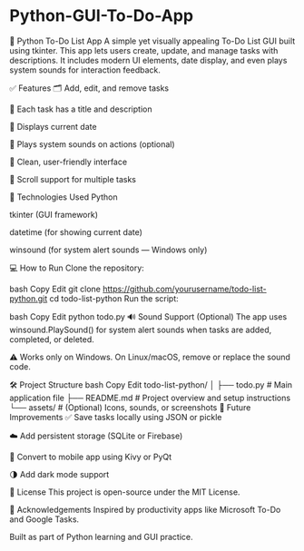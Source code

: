 
# Python-GUI-To-Do-App

📝 Python To-Do List App
A simple yet visually appealing To-Do List GUI built using tkinter. This app lets users create, update, and manage tasks with descriptions. It includes modern UI elements, date display, and even plays system sounds for interaction feedback.

✅ Features
🗂️ Add, edit, and remove tasks

📄 Each task has a title and description

📅 Displays current date

🔔 Plays system sounds on actions (optional)

🎨 Clean, user-friendly interface

🔼 Scroll support for multiple tasks

🚀 Technologies Used
Python

tkinter (GUI framework)

datetime (for showing current date)

winsound (for system alert sounds — Windows only)

💻 How to Run
Clone the repository:

bash
Copy
Edit
git clone https://github.com/yourusername/todo-list-python.git
cd todo-list-python
Run the script:

bash
Copy
Edit
python todo.py
🔊 Sound Support (Optional)
The app uses winsound.PlaySound() for system alert sounds when tasks are added, completed, or deleted.

⚠️ Works only on Windows. On Linux/macOS, remove or replace the sound code.

🛠️ Project Structure
bash
Copy
Edit
todo-list-python/
│
├── todo.py         # Main application file
├── README.md       # Project overview and setup instructions
└── assets/         # (Optional) Icons, sounds, or screenshots
📌 Future Improvements
✅ Save tasks locally using JSON or pickle

☁️ Add persistent storage (SQLite or Firebase)

📱 Convert to mobile app using Kivy or PyQt

🌗 Add dark mode support

📜 License
This project is open-source under the MIT License.

🙌 Acknowledgements
Inspired by productivity apps like Microsoft To-Do and Google Tasks.

Built as part of Python learning and GUI practice.
